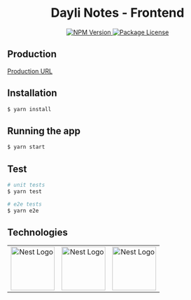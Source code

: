 <h1 align="center">Dayli Notes - Frontend</h1>

<p align="center">
  <a href="https://www.npmjs.com/~nestjscore">
    <img src="https://img.shields.io/npm/v/@nestjs/core.svg" alt="NPM Version" />
  </a>
  <a href="https://www.npmjs.com/~nestjscore">
    <img src="https://img.shields.io/npm/l/@nestjs/core.svg" alt="Package License" />
  </a>
</p>

## Production

[Production URL](https://daily-notes-1beaa.firebaseapp.com/)

## Installation

```bash
$ yarn install
```

## Running the app

```bash
$ yarn start
```

## Test

```bash
# unit tests
$ yarn test

# e2e tests
$ yarn e2e
```

## Technologies
<table>
  <tr>
    <td align="center" valign="middle">
      <a href="https://nodejs.org/" target="blank">
        <img src="https://nodejs.org/static/images/logos/nodejs-new-pantone-black.svg" width="100" alt="Nest Logo" />
      </a>
    </td>
    <td align="center" valign="middle">
      <a href="https://www.typescriptlang.org/" target="blank">
        <img src="https://upload.wikimedia.org/wikipedia/commons/thumb/4/4c/Typescript_logo_2020.svg/1200px-Typescript_logo_2020.svg.png" width="100" alt="Nest Logo" />
      </a>
    </td>
    <td align="center" valign="middle">
      <a href="https://angular.io/" target="blank">
        <img src="https://angular.io/assets/images/logos/angular/angular.svg" width="100" alt="Nest Logo" />
      </a>
    </td>
  </tr>
</table>
